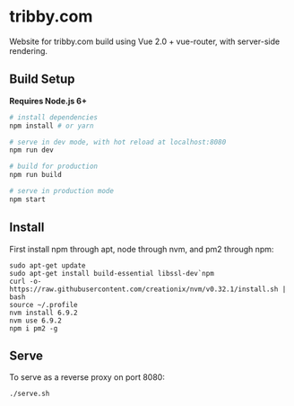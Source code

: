 # tribby.com

Website for tribby.com build using Vue 2.0 + vue-router, with server-side rendering.

## Build Setup

**Requires Node.js 6+**

``` bash
# install dependencies
npm install # or yarn

# serve in dev mode, with hot reload at localhost:8080
npm run dev

# build for production
npm run build

# serve in production mode
npm start
```

## Install

First install npm through apt, node through nvm, and pm2 through npm:

```
sudo apt-get update
sudo apt-get install build-essential libssl-dev`npm
curl -o- https://raw.githubusercontent.com/creationix/nvm/v0.32.1/install.sh | bash
source ~/.profile
nvm install 6.9.2
nvm use 6.9.2
npm i pm2 -g 
```

## Serve
To serve as a reverse proxy on port 8080:

```
./serve.sh
```
